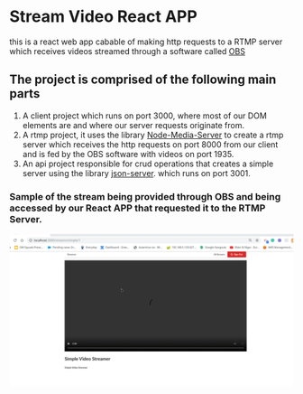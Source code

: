 # Stream Video React APP


this is a react web app cabable of making http requests to a RTMP server which receives videos streamed through a software called [OBS](https://obsproject.com/)


## The project is comprised of the following main parts

 1) A client project which runs on port 3000, where most of our DOM elements are and where our server requests originate from.
 2) A rtmp project, it uses the library [Node-Media-Server](https://github.com/illuspas/Node-Media-Server) to create a rtmp server which receives the http requests on port 8000 from our client and is fed by the OBS software with videos on port 1935.
 3) An api project responsible for crud operations that creates a simple server using the library [json-server](https://github.com/typicode/json-server). which runs on port 3001. 
 
### Sample of the stream being provided through OBS and being accessed by our React APP that requested it to the RTMP Server.

![Stream Sample](resources/simplevideo.gif)

